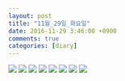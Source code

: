 ```yaml
---
layout: post
title: "11월_29일_화요일"
date: 2016-11-29 3:46:00 +0900
comments: true 
categories: [diary] 
---
```

![](http://blogfiles9.naver.net/MjAxNjExMjlfNDAg/MDAxNDgwMzU4NzM1OTI2.gY2o12AdOfxvUhDbsQUY6NZ0TD29BSjUK0VM-EA76H0g.f2iplv3ZLt2wVZ555cBeb-S8ZEIUU42SPtIXkcsAsiMg.JPEG.hotleve/NaverBlog_20161129_034535_00.jpg) 
![](http://blogfiles15.naver.net/MjAxNjExMjlfMTgw/MDAxNDgwMzU4NzM2ODY0.-mVO7xoNZhre2S7-m4P2AC3Mn9kbbLFjn7UN77WzpWIg.5wFSMdDbKo_ySVmqkXo8ac9_Ubor4L3vY00DdLrp9JYg.JPEG.hotleve/NaverBlog_20161129_034536_01.jpg) 
![](http://blogfiles12.naver.net/MjAxNjExMjlfNzIg/MDAxNDgwMzU4NzM3NzM4.BoxUV4nFAaeByQBv5qGO6iFYdv1kBvzbKbibdWgEzg0g.FaBl0uC1SmgA3C2dTa59FvIkJ3yNBGqlIRn36eWpeQkg.JPEG.hotleve/NaverBlog_20161129_034537_03.jpg) 
![](http://blogfiles9.naver.net/MjAxNjExMjlfMjY1/MDAxNDgwMzU4NzM4Mjg3.23iifFAzSdrAgonbbVf4Zc7jfrgG0qoYJY2eguuajW0g.8CZeyrS72g8NWOIwqPPh-eqtSkdPFpmzZrjjzw8KHWkg.JPEG.hotleve/NaverBlog_20161129_034538_04.jpg) 
![](http://blogfiles2.naver.net/MjAxNjExMjlfMTAw/MDAxNDgwMzU4NzQ3NDA5.xl0yAF0svErpVXOzprC9EwfhXAPsP6vigtSwZ1V7SIIg.jaFLi2_tjlrw8dpIfRMvppp1gVRJcyfXfW8eIDtzs7Ug.JPEG.hotleve/NaverBlog_20161129_034547_21.jpg) 
![](http://blogfiles4.naver.net/MjAxNjExMjlfOTEg/MDAxNDgwMzU4NzQ3Njk5.vFl8ZQvudGzfLwFYxGR1AxjBVbd3vU6TFRCchQCIAlEg.4F2o98PWWazvi_ILPY5mzL0MkeHMUM8XVkaEfWQ1oFkg.JPEG.hotleve/NaverBlog_20161129_034547_22.jpg) 
![](http://blogfiles13.naver.net/MjAxNjExMjlfMTcw/MDAxNDgwMzU4NzQ4MTM5.kDNX3GtKS-NuiVPF4tsW9ywpCXa6PdCWb_52GIXQSU4g.o_NOKMnbL68u6usQJBqExPOTJxHlIxZhh7jijDUh6rcg.JPEG.hotleve/NaverBlog_20161129_034547_23.jpg) 
![](http://blogfiles6.naver.net/MjAxNjExMjlfNjUg/MDAxNDgwMzU4NzQ4ODY4.PR9RZRwBz2Tde5kqCMEgWGf4Aaq6x0ia2OXUeGZHJN4g.aXf0yqA5oiPzseNt4u9yFicvwfkqN_vSQ-jUdSszxuEg.JPEG.hotleve/NaverBlog_20161129_034548_24.jpg) 
